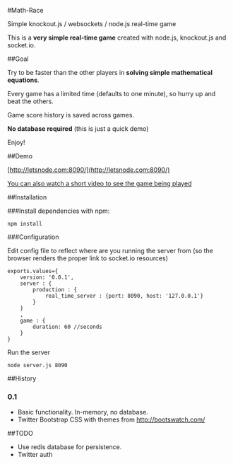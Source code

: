 #Math-Race

Simple knockout.js / websockets / node.js real-time game

This is a **very simple real-time game** created with node.js, knockout.js and socket.io. 

##Goal 

Try to be faster than the other players in **solving simple mathematical equations**.

Every game has a limited time (defaults to one minute), so hurry up and beat the others.

Game score history is saved across games.

**No database required** (this is just a quick demo)

Enjoy!

##Demo

[http://letsnode.com:8090/](http://letsnode.com:8090/)

[You can also watch a short video to see the game being played](http://www.youtube.com/watch?v=LXbYSJfLUW8&feature=youtu.be)

##Installation

###Install dependencies with npm:

    npm install

###Configuration

Edit config file to reflect where are you running the server from (so the browser renders the proper link to socket.io resources)

	exports.values={
		version: '0.0.1',
		server : {
			production : {
				real_time_server : {port: 8090, host: '127.0.0.1'}
			}
		}
		,
		game : {
			duration: 60 //seconds
		}
	}


Run the server

	node server.js 8090

##History

### 0.1 

 * Basic functionality. In-memory, no database.
 * Twitter Bootstrap CSS with themes from http://bootswatch.com/

##TODO

 * Use redis database for persistence. 
 * Twitter auth